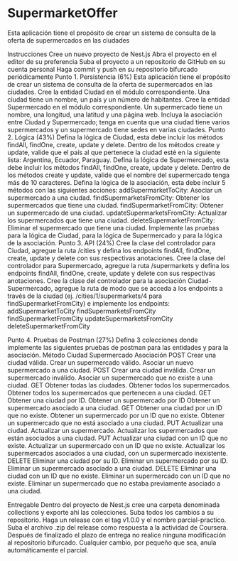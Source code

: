 # SupermarketOffer
Esta aplicación tiene el propósito de crear un sistema de consulta de la oferta de supermercados en las ciudades

Instrucciones
Cree un nuevo proyecto de Nest.js
Abra el proyecto en el editor de su preferencia
Suba el proyecto a un repositorio de GitHub en su cuenta personal
Haga commit y push en su repositorio bifurcado periódicamente
Punto 1. Persistencia (6%)
Esta aplicación tiene el propósito de crear un sistema de consulta de la oferta de supermercados en las ciudades.
Cree la entidad Ciudad en el módulo correspondiente. Una ciudad tiene un nombre, un país y un número de habitantes.
Cree la entidad Supermercado en el módulo correspondiente. Un supermercado tiene un nombre, una longitud, una latitud y una página web.
Incluya la asociación entre Ciudad y Supermercado; tenga en cuenta que una ciudad tiene varios supermercados y un supermercado tiene sedes en varias ciudades.
Punto 2. Lógica (43%)
Defina la lógica de Ciudad, esta debe incluir los métodos findAll, findOne, create, update y delete. Dentro de los métodos create y update, valide que el país al que pertenece la ciudad esté en la siguiente lista: 
Argentina, Ecuador, Paraguay.
Defina la lógica de Supermercado, esta debe incluir los métodos findAll, findOne, create, update y delete. Dentro de los métodos create y update, valide que el nombre del supermercado tenga más de 10 caracteres. 
Defina la lógica de la asociación, esta debe incluir 5 métodos con las siguientes acciones:
addSupermarketToCity: Asociar un supermercado a una ciudad.
findSupermarketsFromCity: Obtener los supermercados que tiene una ciudad.
findSupermarketFromCity: Obtener un supermercado de una ciudad.
updateSupermarketsFromCity: Actualizar los supermercados que tiene una ciudad.
deleteSupermarketFromCity: Eliminar el supermercado que tiene una ciudad.
Implemente las pruebas para la lógica de Ciudad, para la lógica de Supermercado y para la lógica de la asociación.
Punto 3. API (24%)
Cree la clase del controlador para Ciudad, agregue la ruta /cities y defina los endpoints findAll, findOne, create, update y delete con sus respectivas anotaciones.
Cree la clase del controlador para Supermercado, agregue la ruta /supermarkets y defina los endpoints findAll, findOne, create, update y delete con sus respectivas anotaciones.
Cree la clase del controlador para la asociación Ciudad-Supermercado, agregue la ruta de modo que se acceda a los endpoints a través de la ciudad (ej. /cities/1/supermarkets/4 para findSupermarketFromCity) e  implemente los endpoints:
addSupermarketToCity
findSupermarketsFromCity
findSupermarketFromCity
updateSupermarketsFromCity
deleteSupermarketFromCity


Punto 4. Pruebas de Postman (27%)
Defina 3 colecciones donde implemente las siguientes pruebas de postman para las entidades y para la asociación.
Método
Ciudad
Supermercado
Asociación
POST
Crear una ciudad válida.
Crear un supermercado válido.
Asociar un nuevo supermercado a una ciudad.
POST
Crear una ciudad inválida.
Crear un supermercado inválido.
Asociar un supermercado que no existe a una ciudad.
GET
Obtener todas las ciudades.
Obtener todos los supermercados.
Obtener todos los supermercados que pertenecen a una ciudad.
GET
Obtener una ciudad por ID.
Obtener un supermercado por ID
Obtener un supermercado asociado a una ciudad.
GET
Obtener una ciudad por un ID que no existe.
Obtener un supermercado por un ID que no existe.
Obtener un supermercado que no está asociado a una ciudad.
PUT
Actualizar una ciudad.
Actualizar un supermercado.
Actualizar los supermercados que están asociados a una ciudad.
PUT
Actualizar una ciudad con un ID que no existe.
Actualizar un supermercado con un ID que no existe.
Actualizar los supermercados asociados a una ciudad, con un supermercado inexistente.
DELETE
Eliminar una ciudad por su ID.
Eliminar un supermercado por su ID.
Eliminar un supermercado asociado a una ciudad.
DELETE
Eliminar una ciudad con un ID que no existe.
Eliminar un supermercado con un ID que no existe.
Eliminar un supermercado que no estaba previamente asociado a una ciudad.



Entregable
Dentro del proyecto de Nest.js cree una carpeta denominada collections y exporte ahí las colecciones.
Suba todos los cambios a su repositorio. 
Haga un release con el tag v1.0.0 y el nombre parcial-practico. 
Suba el archivo .zip del release como respuesta a la actividad de Coursera.
Después de finalizado el plazo de entrega no realice ninguna modificación al repositorio bifurcado. Cualquier cambio, por pequeño que sea, anula automáticamente el parcial. 
